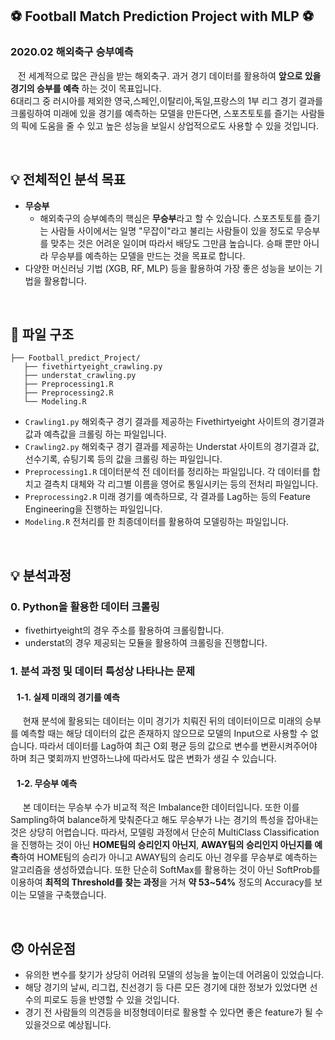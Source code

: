 ## :soccer: Football Match Prediction Project with MLP :soccer:

###  2020.02 해외축구 승부예측
&nbsp;&nbsp; 전 세계적으로 많은 관심을 받는 해외축구. 과거 경기 데이터를 활용하여 __앞으로 있을 경기의 승부를 예측__ 하는 것이 목표입니다. <br>
6대리그 중 러시아를 제외한 영국,스페인,이탈리아,독일,프랑스의 1부 리그 경기 결과를 크롤링하여 미래에 있을 경기를 예측하는 모델을 만든다면, 스포츠토토를 즐기는 사람들의 픽에 도움을 줄 수 있고 높은 성능을 보일시 상업적으로도 사용할 수 있을 것입니다.

<br>

## :bulb: 전체적인 분석 목표
  - **무승부**
    + 해외축구의 승부예측의 핵심은 **무승부**라고 할 수 있습니다. 스포츠토토를 즐기는 사람들 사이에서는 일명 "무잡이"라고 불리는 사람들이 있을 정도로 무승부를 맞추는 것은 어려운 일이며 따라서 배당도 그만큼 높습니다. 승패 뿐만 아니라 무승부를 예측하는 모델을 만드는 것을 목표로 합니다. <br>
  - 다양한 머신러닝 기법 (XGB, RF, MLP) 등을 활용하여 가장 좋은 성능을 보이는 기법을 활용합니다.

<br>

## :file_folder: 파일 구조
```
├── Football_predict_Project/
   ├── fivethirtyeight_crawling.py
   ├── understat_crawling.py
   ├── Preprocessing1.R
   ├── Preprocessing2.R
   └── Modeling.R
```
 - `Crawling1.py` 해외축구 경기 결과를 제공하는 Fivethirtyeight 사이트의 경기결과 값과 예측값을 크롤링 하는 파일입니다.
 - `Crawling2.py` 해외축구 경기 결과를 제공하는 Understat 사이트의 경기결과 값, 선수기록, 슈팅기록 등의 값을 크롤링 하는 파일입니다.
 - `Preprocessing1.R` 데이터분석 전 데이터를 정리하는 파일입니다. 각 데이터를 합치고 결측치 대체와 각 리그별 이름을 영어로 통일시키는 등의 전처리 파일입니다.
 - `Preprocessing2.R` 미래 경기를 예측하므로, 각 결과를 Lag하는 등의 Feature Engineering을 진행하는 파일입니다.
 - `Modeling.R` 전처리를 한 최종데이터를 활용하여 모델링하는 파일입니다.
 
 <br>
 
## :bulb: 분석과정
### 0. Python을 활용한 데이터 크롤링
 * fivethirtyeight의 경우 주소를 활용하여 크롤링합니다. <br>
 * understat의 경우 제공되는 모듈을 활용하여 크롤링을 진행합니다. <br>
 
### 1. 분석 과정 및 데이터 특성상 나타나는 문제
#### &nbsp;&nbsp;  1-1. 실제 미래의 경기를 예측<br>
&nbsp;&nbsp;&nbsp;&nbsp; 현재 분석에 활용되는 데이터는 이미 경기가 치뤄진 뒤의 데이터이므로 미래의 승부를 예측할 때는 해당 데이터의 값은 존재하지 않으므로 모델의 Input으로 사용할 수 없습니다. 따라서 데이터를 Lag하여 최근 O회 평균 등의 값으로 변수를 변환시켜주어야 하며 최근 몇회까지 반영하느냐에 따라서도 많은 변화가 생길 수 있습니다.
 
 
 #### &nbsp;&nbsp; 1-2. 무승부 예측<br>
 &nbsp;&nbsp;&nbsp;&nbsp; 본 데이터는 무승부 수가 비교적 적은 Imbalance한 데이터입니다. 또한 이를 Sampling하여 balance하게 맞춰준다고 해도 무승부가 나는 경기의 특성을 잡아내는 것은 상당히 어렵습니다. 따라서, 모델링 과정에서 단순히 MultiClass Classification을 진행하는 것이 아닌 **HOME팀의 승리인지 아닌지**, **AWAY팀의 승리인지 아닌지를 예측**하여 HOME팀의 승리가 아니고 AWAY팀의 승리도 아닌 경우를 무승부로 예측하는 알고리즘을 생성하였습니다. 또한 단순히 SoftMax를 활용하는 것이 아닌 SoftProb를 이용하여 **최적의 Threshold를 찾는 과정**을 거쳐 **약 53~54%** 정도의 Accuracy를 보이는 모델을 구축했습니다.
 
<br>

  ## :disappointed: 아쉬운점
  - 유의한 변수를 찾기가 상당히 어려워 모델의 성능을 높이는데 어려움이 있었습니다. <br>
  - 해당 경기의 날씨, 리그컵, 친선경기 등 다른 모든 경기에 대한 정보가 있었다면 선수의 피로도 등을 반영할 수 있을 것입니다.  <br>
  - 경기 전 사람들의 의견등을 비정형데이터로 활용할 수 있다면 좋은 feature가 될 수 있을것으로 예상됩니다. <br>
